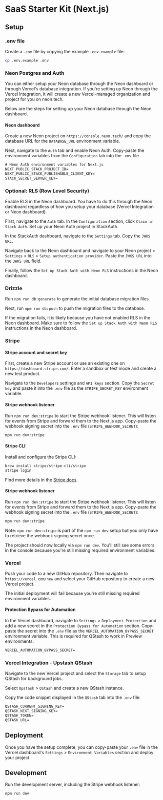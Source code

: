 # SaaS Starter Kit (Next.js)

## Setup

### .env file

Create a `.env` file by copying the example `.env.example` file:

```bash
cp .env.example .env
```

### Neon Postgres and Auth
 
You can either setup your Neon database through the Neon dashboard or through Vercel's database integration. If you're setting up Neon through the Vercel Integration, it will create a new Vercel-managed organization and project for you on neon.tech.

Below are the steps for setting up your Neon database through the Neon dashboard.

#### Neon dashboard

Create a new Neon project on `https://console.neon.tech/` and copy the database URL for the `DATABASE_URL` environment variable.

Next, navigate to the `Auth` tab and enable Neon Auth. Copy-paste the environment variables from the `Configuration` tab into the `.env` file.

```txt
# Neon Auth environment variables for Next.js
NEXT_PUBLIC_STACK_PROJECT_ID=
NEXT_PUBLIC_STACK_PUBLISHABLE_CLIENT_KEY=
STACK_SECRET_SERVER_KEY=
```

### Optional: RLS (Row Level Security)

Enable RLS in the Neon dashboard. You have to do this through the Neon dashboard regardless of how you setup your database (Vercel Integration or Neon dashboard).

First, navigate to the `Auth` tab. In the `Configuration` section, click `Claim in Stack Auth`. Set up your Neon Auth project in StackAuth.

In the StackAuth dashboard, navigate to the `Settings` tab. Copy the `JWKS URL`.

Navigate back to the Neon dashboard and navigate to your Neon project > `Settings` > `RLS` > `Setup authentication provider`. Paste the `JWKS URL` into the `JWKS URL` field. 

Finally, follow the `Set up Stack Auth with Neon RLS` instructions in the Neon dashboard.

### Drizzle

Run `npm run db:generate` to generate the initial database migration files.

Next, run `npm run db:push` to push the migration files to the database.

If the migration fails, it is likely because you have not enabled RLS in the Neon dashboard. Make sure to follow the `Set up Stack Auth with Neon RLS` instructions in the Neon dashboard.

### Stripe

#### Stripe account and secret key

First, create a new Stripe account or use an existing one on `https://dashboard.stripe.com/`. Enter a sandbox or test mode and create a new test product.

Navigate to the `Developers` settings and `API keys` section. Copy the `Secret key` and paste it into the `.env` file as the `STRIPE_SECRET_KEY` environment variable.

#### Stripe webhook listener

Run `npm run dev:stripe` to start the Stripe webhook listener. This will listen for events from Stripe and forward them to the Next.js app. Copy-paste the webhook signing secret into the `.env` file (`STRIPE_WEBHOOK_SECRET`):

```bash
npm run dev:stripe
```

#### Stripe CLI

Install and configure the Stripe CLI:

```bash
brew install stripe/stripe-cli/stripe
stripe login
```

Find more details in the [Stripe docs](https://docs.stripe.com/stripe-cli).

#### Stripe webhook listener

Run `npm run dev:stripe` to start the Stripe webhook listener. This will listen for events from Stripe and forward them to the Next.js app. Copy-paste the webhook signing secret into the `.env` file (`STRIPE_WEBHOOK_SECRET`):

```bash
npm run dev:stripe
```

Note: `npm run dev:stripe` is part of the `npm run dev` setup but you only have to retrieve the webhook signing secret once.

The project should now locally via `npm run dev`. You'll still see some errors in the console because you're still missing required environment variables.

### Vercel

Push your code to a new GitHub repository. Then navigate to `https://vercel.com/new` and select your GitHub repository to create a new Vercel project.

The initial deployment will fail because you're still missing required environment variables.

#### Protection Bypass for Automation

In the Vercel dashboard, navigate to `Settings` > `Deployment Protection` and add a new secret in the `Protection Bypass for Automation` section. Copy-paste the secret into the `.env` file as the `VERCEL_AUTOMATION_BYPASS_SECRET` environment variable. This is required for QStash to work in Preview environments.

```txt
VERCEL_AUTOMATION_BYPASS_SECRET=
```

### Vercel Integration - Upstash QStash

Navigate to the new Vercel project and select the `Storage` tab to setup QStash for background jobs.

Select `Upstash` > `QStash` and create a new QStash instance.

Copy the code snippet displayed in the `QStash` tab into the `.env` file:

```txt
QSTASH_CURRENT_SIGNING_KEY=
QSTASH_NEXT_SIGNING_KEY=
QSTASH_TOKEN=
QSTASH_URL=
```

## Deployment

Once you have the setup complete, you can copy-paste your `.env` file in the Vercel dashboard's `Settings` > `Environment Variables` section and deploy your project.

## Development

Run the development server, including the Stripe webhook listener:

```bash
npm run dev
```

